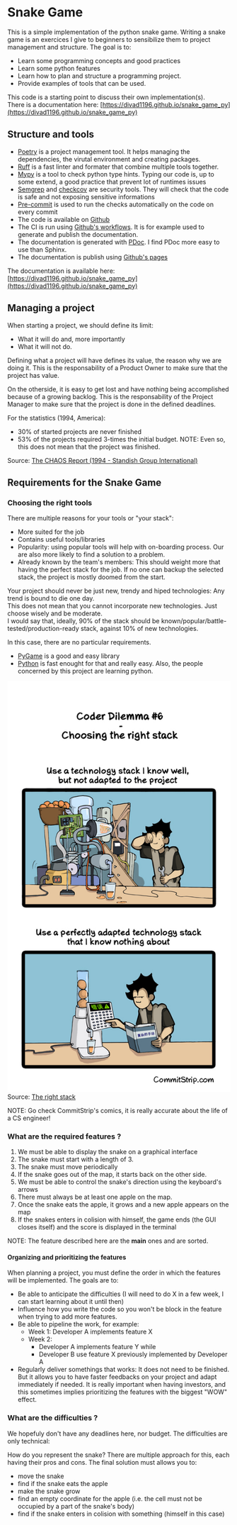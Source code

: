 # Snake Game

This is a simple implementation of the python snake game.
Writing a snake game is an exercices I give to beginners to sensibilize them to project management and structure.
The goal is to:
* Learn some programming concepts and good practices
* Learn some python features
* Learn how to plan and structure a programming project.
* Provide examples of tools that can be used.

This code is a starting point to discuss their own implementation(s).  
There is a documentation here: [https://divad1196.github.io/snake_game_py](https://divad1196.github.io/snake_game_py)



## Structure and tools
* [Poetry](https://python-poetry.org/docs/) is a project management tool. It helps managing the dependencies, the virutal environment and creating packages.
* [Ruff](https://docs.astral.sh/ruff/) is a fast linter and formater that combine multiple tools together.
* [Mypy](https://github.com/python/mypy) is a tool to check python type hints. Typing our code is, up to some extend, a good practice that prevent lot of runtimes issues
* [Semgrep](https://github.com/semgrep/semgrep) and [checkcov](https://github.com/bridgecrewio/checkov) are security tools. They will check that the code is safe and not exposing sensitive informations
* [Pre-commit](https://pre-commit.com/) is used to run the checks automatically on the code on every commit
* The code is available on [Github](https://github.com/divad1196/snake_game_py)
* The CI is run using [Github's workflows](https://docs.github.com/en/actions/using-workflows/about-workflows). It is for example used to generate and publish the documentation.
* The documentation is generated with [PDoc](https://pdoc.dev/). I find PDoc more easy to use than Sphinx.
* The documentation is publish using [Github's pages](https://docs.github.com/en/pages/getting-started-with-github-pages/about-github-pages)

The documentation is available here: [https://divad1196.github.io/snake_game_py](https://divad1196.github.io/snake_game_py)

## Managing a project
When starting a project, we should define its limit:
* What it will do and, more importantly
* What it will not do.

Defining what a project will have defines its value, the reason why we are doing it.
This is the responsability of a Product Owner to make sure that the project has value.

On the otherside, it is easy to get lost and have nothing being accomplished because of a growing backlog.
This is the responsability of the Project Manager to make sure that the project is done in the defined deadlines.

For the statistics (1994, America):
* 30% of started projects are never finished
* 53% of the projects required 3-times the initial budget.
  NOTE: Even so, this does not mean that the project was finished.

Source: [The CHAOS Report (1994 - Standish Group International)](https://www.standishgroup.com/sample_research_files/chaos_report_1994.pdf)

## Requirements for the Snake Game

### Choosing the right tools
There are multiple reasons for your tools or "your stack":
* More suited for the job
* Contains useful tools/libraries
* Popularity: using popular tools will help with on-boarding process. Our are also more likely to find a solution to a problem.
* Already known by the team's members: This should weight more that having the perfect stack for the job. If no one can backup the selected stack, the project is mostly doomed from the start.

Your project should never be just new, trendy and hiped technologies: Any trend is bound to die one day.  
This does not mean that you cannot incorporate new technologies. Just choose wisely and be moderate.  
I would say that, ideally, 90% of the stack should be known/popular/battle-tested/production-ready stack, against 10% of new technologies.

In this case, there are no particular requirements.
* [PyGame](https://www.pygame.org) is a good and easy library
* [Python](https://www.python.org/) is fast enought for that and really easy.
Also, the people concerned by this project are learning python.

![](./img/Strip-Dilemme-de-codeur-6-650-finalenglsih.jpg)  
Source: [The right stack](https://www.commitstrip.com/en/2015/06/30/coder-dilemma-6-choosing-the-right-stack/?)

NOTE: Go check CommitStrip's comics, it is really accurate about the life of a CS engineer!



### What are the required features ?
1. We must be able to display the snake on a graphical interface
2. The snake must start with a length of 3.
3. The snake must move periodically
4. If the snake goes out of the map, it starts back on the other side.
5. We must be able to control the snake's direction using the keyboard's arrows
6. There must always be at least one apple on the map.
7. Once the snake eats the apple, it grows and a new apple appears on the map
8. If the snakes enters in colision with himself, the game ends (the GUI closes itself) and the score is displayed in the terminal

NOTE: The feature described here are the **main** ones and are sorted.

#### Organizing and prioritizing the features
When planning a project, you must define the order in which the features will be implemented. The goals are to:
* Be able to anticipate the difficulties (I will need to do X in a few week, I can start learning about it until then)
* Influence how you write the code so you won't be block in the feature when trying to add more features.
* Be able to pipeline the work, for example:
  * Week 1: Developer A implements feature X
  * Week 2:
    * Developer A implements feature Y while
    * Developer B use feature X previously implemented by Developer A
* Regularly deliver somethings that works: It does not need to be finished. But it allows you to have faster feedbacks on your project and adapt immediately if needed. It is really important when having investors, and this sometimes implies prioritizing the features with the biggest "WOW" effect.


### What are the difficulties ?
We hopefuly don't have any deadlines here, nor budget. The difficulties are only technical:

How do you represent the snake?
There are multiple approach for this, each having their pros and cons. The final solution must allows you to:
* move the snake
* find if the snake eats the apple
* make the snake grow
* find an empty coordinate for the apple (i.e. the cell must not be occupied by a part of the snake's body)
* find if the snake enters in colision with something (himself in this case)
